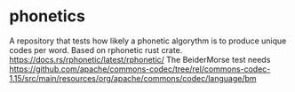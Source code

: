 # phonetics
A repository that tests how likely a phonetic algorythm is to produce unique codes per word. Based on rphonetic rust crate. 
https://docs.rs/rphonetic/latest/rphonetic/
The BeiderMorse test needs https://github.com/apache/commons-codec/tree/rel/commons-codec-1.15/src/main/resources/org/apache/commons/codec/language/bm
